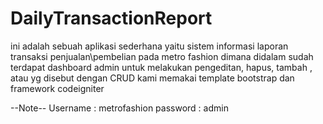 # DailyTransactionReport

ini adalah sebuah aplikasi sederhana yaitu sistem informasi laporan transaksi penjualan\pembelian pada metro fashion
dimana didalam sudah terdapat dashboard admin untuk melakukan pengeditan, hapus, tambah , atau yg disebut dengan CRUD
kami memakai template bootstrap dan framework codeigniter

--Note--
Username : metrofashion
password : admin
